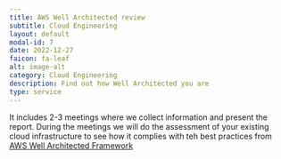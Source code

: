 ```yaml
---
title: AWS Well Architected review
subtitle: Cloud Engineering
layout: default
modal-id: 7
date: 2022-12-27
faicon: fa-leaf
alt: image-alt
category: Cloud Engineering
description: Find out how Well Architected you are
type: service
---
```

It includes 2-3 meetings where we collect information and present the report.
During the meetings we will do the assessment of your existing cloud infrastructure to see how it complies with teh best practices from [AWS Well Architected Framework](https://aws.amazon.com/architecture/well-architected/)

